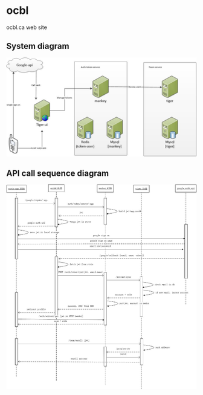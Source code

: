 # ocbl
ocbl.ca web site

## System diagram
![System diagram](images\ocbl-sso-architect.jpg)

## API call sequence diagram
![API call sequence diagram](images\sso-sequence.jpg)
